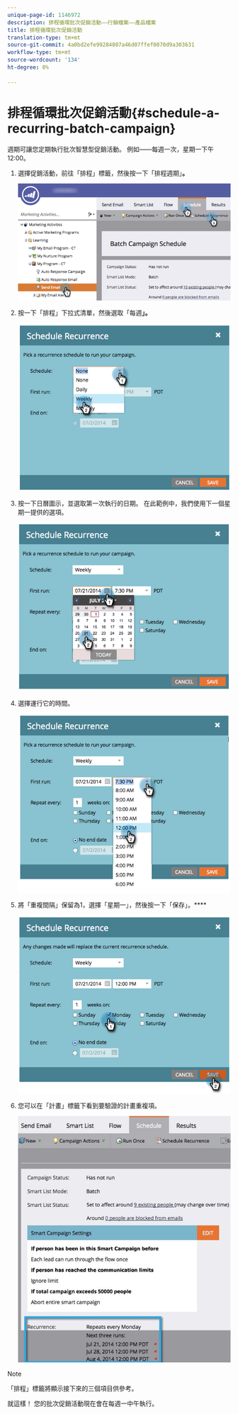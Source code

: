 ```yaml
---
unique-page-id: 1146972
description: 排程循環批次促銷活動——行銷檔案——產品檔案
title: 排程循環批次促銷活動
translation-type: tm+mt
source-git-commit: 4a0bd2efe99284807a46d07ffef0070d9a303631
workflow-type: tm+mt
source-wordcount: '134'
ht-degree: 0%

---
```



# 排程循環批次促銷活動{#schedule-a-recurring-batch-campaign}

週期可讓您定期執行批次智慧型促銷活動。 例如——每週一次，星期一下午12:00。

1. 選擇促銷活動，前往「排程」標籤，然後按一下「排程週期」**。**

   ![](assets/recurrencehands-sendemail.png)

1. 按一下「排程」下拉式清單，然後選取「每週&#x200B;**」。**

   ![](assets/image2014-9-22-11-3a41-3a42.png)

1. 按一下日曆圖示，並選取第一次執行的日期。 在此範例中，我們使用下一個星期一提供的選項。

   ![](assets/image2014-9-22-11-3a41-3a46.png)

1. 選擇運行它的時間。

   ![](assets/image2014-9-22-11-3a41-3a49.png)

1. 將「重複間隔」保留為1，選擇「星期一」，然後按一下「保存」。****

   ![](assets/image2014-9-22-11-3a41-3a53.png)

1. 您可以在「計畫」標籤下看到要驗證的計畫重複項。

   ![](assets/recurrence.jpg)

>[!NOTE]
>
>「排程」標籤將顯示接下來的三個項目供參考。

就這樣！ 您的批次促銷活動現在會在每週一中午執行。
